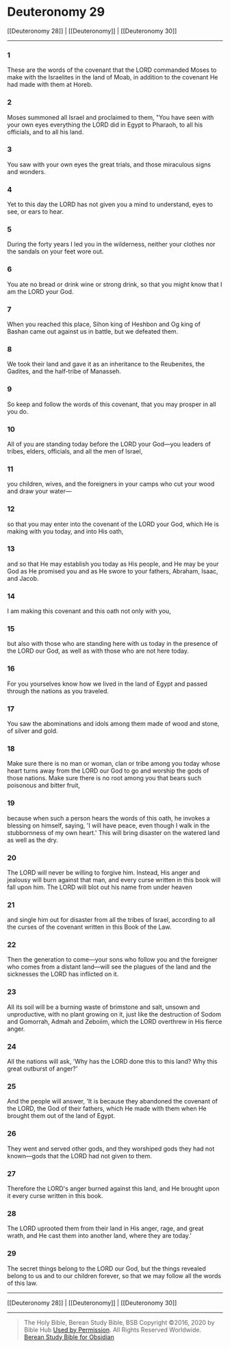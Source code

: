 # Deuteronomy 29

[[Deuteronomy 28]] | [[Deuteronomy]] | [[Deuteronomy 30]]

---

### 1
These are the words of the covenant that the LORD commanded Moses to make with the Israelites in the land of Moab, in addition to the covenant He had made with them at Horeb.

### 2
Moses summoned all Israel and proclaimed to them, "You have seen with your own eyes everything the LORD did in Egypt to Pharaoh, to all his officials, and to all his land.

### 3
You saw with your own eyes the great trials, and those miraculous signs and wonders.

### 4
Yet to this day the LORD has not given you a mind to understand, eyes to see, or ears to hear.

### 5
During the forty years I led you in the wilderness, neither your clothes nor the sandals on your feet wore out.

### 6
You ate no bread or drink wine or strong drink, so that you might know that I am the LORD your God.

### 7
When you reached this place, Sihon king of Heshbon and Og king of Bashan came out against us in battle, but we defeated them.

### 8
We took their land and gave it as an inheritance to the Reubenites, the Gadites, and the half-tribe of Manasseh.

### 9
So keep and follow the words of this covenant, that you may prosper in all you do.

### 10
All of you are standing today before the LORD your God—you leaders of tribes, elders, officials, and all the men of Israel,

### 11
you children, wives, and the foreigners in your camps who cut your wood and draw your water—

### 12
so that you may enter into the covenant of the LORD your God, which He is making with you today, and into His oath,

### 13
and so that He may establish you today as His people, and He may be your God as He promised you and as He swore to your fathers, Abraham, Isaac, and Jacob.

### 14
I am making this covenant and this oath not only with you,

### 15
but also with those who are standing here with us today in the presence of the LORD our God, as well as with those who are not here today.

### 16
For you yourselves know how we lived in the land of Egypt and passed through the nations as you traveled.

### 17
You saw the abominations and idols among them made of wood and stone, of silver and gold.

### 18
Make sure there is no man or woman, clan or tribe among you today whose heart turns away from the LORD our God to go and worship the gods of those nations. Make sure there is no root among you that bears such poisonous and bitter fruit,

### 19
because when such a person hears the words of this oath, he invokes a blessing on himself, saying, 'I will have peace, even though I walk in the stubbornness of my own heart.' This will bring disaster on the watered land as well as the dry.

### 20
The LORD will never be willing to forgive him. Instead, His anger and jealousy will burn against that man, and every curse written in this book will fall upon him. The LORD will blot out his name from under heaven

### 21
and single him out for disaster from all the tribes of Israel, according to all the curses of the covenant written in this Book of the Law.

### 22
Then the generation to come—your sons who follow you and the foreigner who comes from a distant land—will see the plagues of the land and the sicknesses the LORD has inflicted on it.

### 23
All its soil will be a burning waste of brimstone and salt, unsown and unproductive, with no plant growing on it, just like the destruction of Sodom and Gomorrah, Admah and Zeboiim, which the LORD overthrew in His fierce anger.

### 24
All the nations will ask, 'Why has the LORD done this to this land? Why this great outburst of anger?'

### 25
And the people will answer, 'It is because they abandoned the covenant of the LORD, the God of their fathers, which He made with them when He brought them out of the land of Egypt.

### 26
They went and served other gods, and they worshiped gods they had not known—gods that the LORD had not given to them.

### 27
Therefore the LORD's anger burned against this land, and He brought upon it every curse written in this book.

### 28
The LORD uprooted them from their land in His anger, rage, and great wrath, and He cast them into another land, where they are today.'

### 29
The secret things belong to the LORD our God, but the things revealed belong to us and to our children forever, so that we may follow all the words of this law.

---

[[Deuteronomy 28]] | [[Deuteronomy]] | [[Deuteronomy 30]]

---

> The Holy Bible, Berean Study Bible, BSB
> Copyright &copy;2016, 2020 by Bible Hub
> [Used by Permission](https://berean.bible/terms.htm). All Rights Reserved Worldwide.
> [Berean Study Bible for Obsidian](https://github.com/gapmiss/berean-study-bible-for-obsidian)</small>

